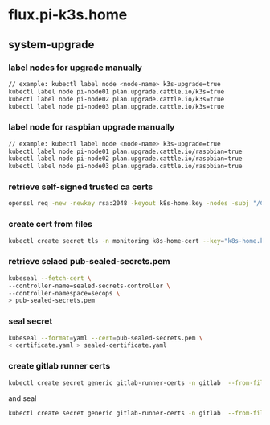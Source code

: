 # flux.pi-k3s.home

## system-upgrade
### label nodes for upgrade manually
```sh
// example: kubectl label node <node-name> k3s-upgrade=true
kubectl label node pi-node01 plan.upgrade.cattle.io/k3s=true
kubectl label node pi-node02 plan.upgrade.cattle.io/k3s=true
kubectl label node pi-node03 plan.upgrade.cattle.io/k3s=true
```

### label node for raspbian upgrade manually
```sh
// example: kubectl label node <node-name> k3s-upgrade=true
kubectl label node pi-node01 plan.upgrade.cattle.io/raspbian=true
kubectl label node pi-node02 plan.upgrade.cattle.io/raspbian=true
kubectl label node pi-node03 plan.upgrade.cattle.io/raspbian=true
```

### retrieve self-signed trusted ca certs
```sh
openssl req -new -newkey rsa:2048 -keyout k8s-home.key -nodes -subj "/CN=*.k8s.home" |   curl -v -fk --data-binary @- -o k8s-home.crt "https://cubietruck/sign?ns=*.k8s.home"
```

### create cert from files
```sh
kubectl create secret tls -n monitoring k8s-home-cert --key="k8s-home.key" --cert="k8s-home.crt" --dry-run=client -o yaml > k8s-home-cert.yaml
```

### retrieve selaed pub-sealed-secrets.pem
```sh
kubeseal --fetch-cert \
--controller-name=sealed-secrets-controller \
--controller-namespace=secops \
> pub-sealed-secrets.pem
```

### seal secret
```sh
kubeseal --format=yaml --cert=pub-sealed-secrets.pem \
< certificate.yaml > sealed-certificate.yaml
```

### create gitlab runner certs
```sh
kubectl create secret generic gitlab-runner-certs -n gitlab  --from-file=gitlab.k8s.home.crt="k8s.home_host.pem" --from-file=registry.k8s.home.crt="k8s.home_host.pem"  --from-file=minio.k8s.home.crt="k8s.home_host.pem" --dry-run=client -o yaml > gitlab-runner-certs.yaml
```
and seal
```sh
kubectl create secret generic gitlab-runner-certs -n gitlab  --from-file=gitlab.k8s.home.crt="k8s.home_host.pem" --from-file=registry.k8s.home.crt="k8s.home_host.pem"  --from-file=minio.k8s.home.crt="k8s.home_host.pem" --dry-run=client -o yaml > gitlab-runner-certs.yaml
```
